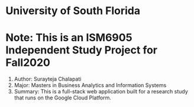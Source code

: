 # University of South Florida
# Note: This is an ISM6905 Independent Study Project for Fall2020
1. Author: Surayteja Chalapati
2. Major: Masters in Business Analytics and Information Systems
3. Summary: This is a full-stack web application built for a research study that runs on the Google Cloud Platform.
